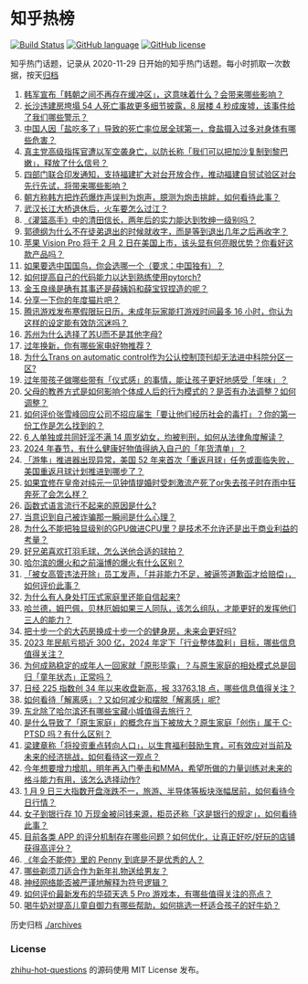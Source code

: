 # 知乎热榜
[![Build Status](https://github.com/ToWeLong/zhihu-hot-questions/workflows/CI/badge.svg)](https://github.com/ToWeLong/zhihu-hot-questions/actions)
[![GitHub language](https://img.shields.io/badge/language-golang-orange.svg)](https://golang.org/)
[![GitHub license](https://img.shields.io/github/license/ToWeLong/zhihu-hot-questions)](https://github.com/ToWeLong/zhihu-hot-questions/blob/main/LICENSE)

知乎热门话题，记录从 2020-11-29 日开始的知乎热门话题。每小时抓取一次数据，按天[归档](./archives)

<!-- BEGIN -->

1. [韩军宣布「韩朝之间不再存在缓冲区」，这意味着什么？会带来哪些影响？](https://www.zhihu.com/question/638690507)
1. [长沙违建房垮塌 54 人死亡事故更多细节披露，8 层楼 4 秒成废墟，该事件给了我们哪些警示？](https://www.zhihu.com/question/638690378)
1. [中国人因「盐吃多了」导致的死亡率位居全球第一，食盐摄入过多对身体有哪些危害？](https://www.zhihu.com/question/638641243)
1. [真主党高级指挥官遭以军空袭身亡，以防长称「我们可以把加沙复制到黎巴嫩」，释放了什么信号？](https://www.zhihu.com/question/638707598)
1. [四部门联合印发通知，支持福建扩大对台开放合作，推动福建自贸试验区对台先行先试，将带来哪些影响？](https://www.zhihu.com/question/638699581)
1. [朝方称韩方把炸药爆炸声误判为炮声，臆测为炮击挑衅，如何看待此事？](https://www.zhihu.com/question/638505665)
1. [武汉长江大桥退休后，火车要怎么过江？](https://www.zhihu.com/question/305242284)
1. [《灌篮高手》中的清田信长，两年后的实力能达到牧绅一级别吗？](https://www.zhihu.com/question/505460413)
1. [郭德纲为什么不在徒弟退出的时候就收字，而是等到退出几年之后再收字？](https://www.zhihu.com/question/623286463)
1. [苹果 Vision Pro 将于 2 月 2 日在美国上市，该头显有何亮眼优势？你看好这款产品吗？](https://www.zhihu.com/question/638654661)
1. [如果要选中国国鸟，你会选哪一个（要求：中国独有）？](https://www.zhihu.com/question/638174871)
1. [如何提高自己的代码能力以达到熟练使用pytorch?](https://www.zhihu.com/question/352525266)
1. [金玉良缘是确有其事还是薛姨妈和薛宝钗捏造的呢？](https://www.zhihu.com/question/638507692)
1. [分享一下你的年度猫片吧？](https://www.zhihu.com/question/636480005)
1. [腾讯游戏发布寒假限玩日历，未成年玩家能打游戏时间最多 16 小时，你认为这样的设定能有效防沉迷吗？](https://www.zhihu.com/question/638707185)
1. [苏州为什么选择了苏U而不是其他字母?](https://www.zhihu.com/question/628272052)
1. [过年换新，你有哪些家电好物推荐？](https://www.zhihu.com/question/637090037)
1. [为什么Trans on automatic control作为公认控制顶刊却无法进中科院分区一区?](https://www.zhihu.com/question/437362805)
1. [过年带孩子做哪些带有「仪式感」的事情，能让孩子更好地感受「年味」？](https://www.zhihu.com/question/580038342)
1. [父母的教养方式是如何影响个体成人后的行为模式的？是否有办法调整？如何调整？](https://www.zhihu.com/question/633249689)
1. [如何评价张雪峰回应公司不招应届生「要让他们经历社会的毒打」？你的第一份工作是怎么找到的？](https://www.zhihu.com/question/638574820)
1. [6 人单独或共同奸淫不满 14 周岁幼女，均被判刑，如何从法律角度解读？](https://www.zhihu.com/question/638709568)
1. [2024 年春节，有什么健康好物值得纳入自己的「年货清单」？](https://www.zhihu.com/question/637095247)
1. [「游隼」推进器出现异常，美国 52 年来首次「重返月球」任务或面临失败，美国重返月球计划推进到哪步了？](https://www.zhihu.com/question/638708745)
1. [如果宜修在皇帝对纯元一见钟情提婚时受刺激流产死了or失去孩子时在雨中狂奔死了会怎么样？](https://www.zhihu.com/question/638476026)
1. [函数式语言流行不起来的原因是什么?](https://www.zhihu.com/question/607322116)
1. [当意识到自己被诈骗那一瞬间是什么心理？](https://www.zhihu.com/question/603988260)
1. [为什么不能把独显级别的GPU做进CPU里？是技术不允许还是出于商业利益的考量？](https://www.zhihu.com/question/638191572)
1. [好兄弟喜欢打羽毛球，怎么送他合适的球拍？](https://www.zhihu.com/question/637750112)
1. [哈尔滨的爆火和之前淄博的爆火有什么区别？](https://www.zhihu.com/question/638308083)
1. [「被女高管违法开除」员工发声，「并非能力不足，被逼签道歉函才给赔偿」，如何评价此事？](https://www.zhihu.com/question/638700452)
1. [为什么有人身处打压式家庭里还能自信起来?](https://www.zhihu.com/question/620407074)
1. [哈兰德，姆巴佩，贝林厄姆如果三人同队，该怎么组队，才能更好的发挥他们三人的能力？](https://www.zhihu.com/question/638319297)
1. [把十步一个的大药房换成十步一个的健身房，未来会更好吗?](https://www.zhihu.com/question/632589741)
1. [2023 年民航亏损近 300 亿，2024 年定下「行业整体盈利」目标，哪些信息值得关注？](https://www.zhihu.com/question/638724323)
1. [为何成熟稳定的成年人一回家就「原形毕露」？与原生家庭的相处模式总是回归「童年状态」正常吗？](https://www.zhihu.com/question/633249705)
1. [日经 225 指数创 34 年以来收盘新高，报 33763.18 点，哪些信息值得关注？](https://www.zhihu.com/question/638730067)
1. [如何看待「解离感」？又如何减少和摆脱「解离感」呢?](https://www.zhihu.com/question/637650391)
1. [东北除了哈尔滨还有哪些宝藏小城值得去旅行？](https://www.zhihu.com/question/638075111)
1. [是什么导致了「原生家庭」的概念在当下被放大？原生家庭「创伤」属于 C-PTSD 吗？有什么区别？](https://www.zhihu.com/question/633249761)
1. [梁建章称「将投资重点转向人口」，以生育福利鼓励生育，可有效应对当前及未来的经济挑战，如何看待这一观点？](https://www.zhihu.com/question/638600588)
1. [今年想要增力增肌，明年再入门拳击和MMA，希望所做的力量训练对未来的格斗能力有用，该怎么选择动作?](https://www.zhihu.com/question/635916849)
1. [1 月 9 日三大指数开盘涨跌不一，旅游、半导体等板块涨幅居前，如何看待今日行情？](https://www.zhihu.com/question/638697036)
1. [女子到银行存 10 万现金被问钱来源，柜员还称「这是银行的规定」，如何看待此事？](https://www.zhihu.com/question/638579578)
1. [目前各类 APP 的评分机制存在哪些问题？如何优化，让真正好吃/好玩的店铺获得高评分？](https://www.zhihu.com/question/637810847)
1. [《年会不能停》里的 Penny 到底是不是优秀的人？](https://www.zhihu.com/question/638227353)
1. [哪些剃须刀适合作为新年礼物送给男友？](https://www.zhihu.com/question/637072597)
1. [神经网络能否被严谨地解释为符号逻辑？](https://www.zhihu.com/question/637090808)
1. [如何评价最新发布的华硕天选 5 Pro 游戏本，有哪些值得关注的亮点？](https://www.zhihu.com/question/638575775)
1. [喝牛奶对提高儿童自御力有哪些帮助，如何挑选一杯适合孩子的好牛奶？](https://www.zhihu.com/question/638340156)

<!-- END -->

历史归档 [./archives](./archives)


### License
[zhihu-hot-questions](https://github.com/towelong/zhihu-hot-questions) 的源码使用 MIT License 发布。